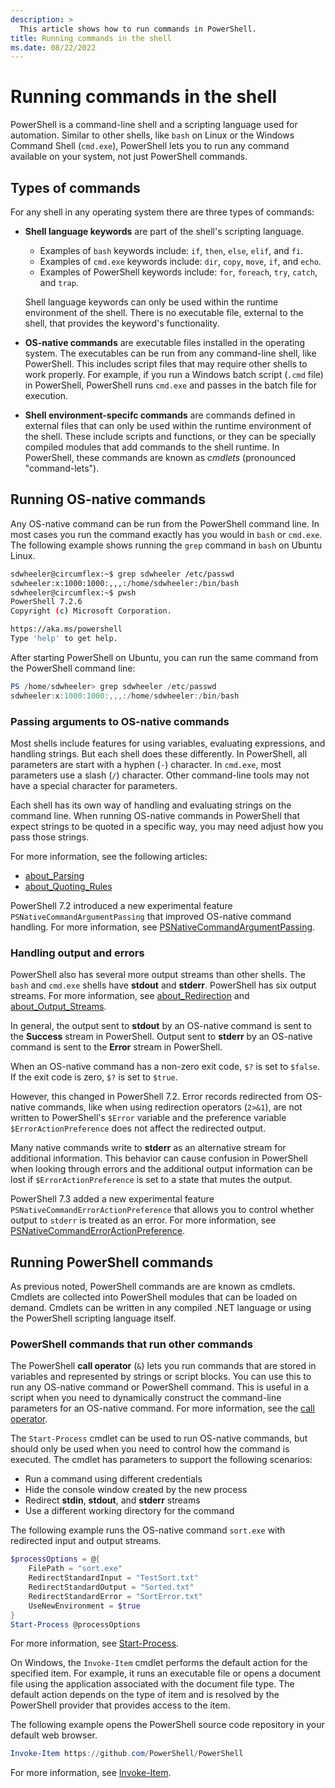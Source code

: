```yaml
---
description: >
  This article shows how to run commands in PowerShell.
title: Running commands in the shell
ms.date: 08/22/2022
---
```

# Running commands in the shell

PowerShell is a command-line shell and a scripting language used for automation. Similar to other
shells, like `bash` on Linux or the Windows Command Shell (`cmd.exe`), PowerShell lets you to run
any command available on your system, not just PowerShell commands.

## Types of commands

For any shell in any operating system there are three types of commands:

- **Shell language keywords** are part of the shell's scripting language.

  - Examples of `bash` keywords include: `if`, `then`, `else`, `elif`, and `fi`.
  - Examples of `cmd.exe` keywords include: `dir`, `copy`, `move`, `if`, and `echo`.
  - Examples of PowerShell keywords include: `for`, `foreach`, `try`, `catch`, and `trap`.

  Shell language keywords can only be used within the runtime environment of the shell. There is no
  executable file, external to the shell, that provides the keyword's functionality.

- **OS-native commands** are executable files installed in the operating system. The executables can
  be run from any command-line shell, like PowerShell. This includes script files that may require
  other shells to work properly. For example, if you run a Windows batch script (`.cmd` file) in
  PowerShell, PowerShell runs `cmd.exe` and passes in the batch file for execution.

- **Shell environment-specifc commands** are commands defined in external files that can only be
  used within the runtime environment of the shell. These include scripts and functions, or they can
  be specially compiled modules that add commands to the shell runtime. In PowerShell, these commands
  are known as _cmdlets_ (pronounced "command-lets").

## Running OS-native commands

Any OS-native command can be run from the PowerShell command line. In most cases you run the command
exactly has you would in `bash` or `cmd.exe`. The following example shows running the `grep` command
in `bash` on Ubuntu Linux.

```bash
sdwheeler@circumflex:~$ grep sdwheeler /etc/passwd
sdwheeler:x:1000:1000:,,,:/home/sdwheeler:/bin/bash
sdwheeler@circumflex:~$ pwsh
PowerShell 7.2.6
Copyright (c) Microsoft Corporation.

https://aka.ms/powershell
Type 'help' to get help.
```

After starting PowerShell on Ubuntu, you can run the same command from the PowerShell command line:

```powershell
PS /home/sdwheeler> grep sdwheeler /etc/passwd
sdwheeler:x:1000:1000:,,,:/home/sdwheeler:/bin/bash
```

### Passing arguments to OS-native commands

Most shells include features for using variables, evaluating expressions, and handling strings. But
each shell does these differently. In PowerShell, all parameters are start with a hyphen (`-`)
character. In `cmd.exe`, most parameters use a slash (`/`) character. Other command-line tools may
not have a special character for parameters.

Each shell has its own way of handling and evaluating strings on the command line. When running
OS-native commands in PowerShell that expect strings to be quoted in a specific way, you may need
adjust how you pass those strings.

For more information, see the following articles:

- [about_Parsing][1]
- [about_Quoting_Rules][2]

PowerShell 7.2 introduced a new experimental feature `PSNativeCommandArgumentPassing` that improved
OS-native command handling. For more information, see [PSNativeCommandArgumentPassing][3].

### Handling output and errors

PowerShell also has several more output streams than other shells. The `bash` and `cmd.exe` shells
have **stdout** and **stderr**. PowerShell has six output streams. For more information, see
[about_Redirection][4] and [about_Output_Streams][5].

In general, the output sent to **stdout** by an OS-native command is sent to the **Success** stream
in PowerShell. Output sent to **stderr** by an OS-native command is sent to the **Error** stream in
PowerShell.

When an OS-native command has a non-zero exit code, `$?` is set to `$false`. If the exit code is zero,
`$?` is set to `$true`.

However, this changed in PowerShell 7.2. Error records redirected from OS-native commands, like when
using redirection operators (`2>&1`), are not written to PowerShell's `$Error` variable and the
preference variable `$ErrorActionPreference` does not affect the redirected output.

Many native commands write to **stderr** as an alternative stream for additional information. This
behavior can cause confusion in PowerShell when looking through errors and the additional output
information can be lost if `$ErrorActionPreference` is set to a state that mutes the output.

PowerShell 7.3 added a new experimental feature `PSNativeCommandErrorActionPreference` that allows
you to control whether output to `stderr` is treated as an error. For more information, see
[PSNativeCommandErrorActionPreference][6].

## Running PowerShell commands

As previous noted, PowerShell commands are are known as cmdlets. Cmdlets are collected into
PowerShell modules that can be loaded on demand. Cmdlets can be written in any compiled .NET
language or using the PowerShell scripting language itself.

### PowerShell commands that run other commands

The PowerShell **call operator** (`&`) lets you run commands that are stored in variables and
represented by strings or script blocks. You can use this to run any OS-native command or PowerShell
command. This is useful in a script when you need to dynamically construct the command-line
parameters for an OS-native command. For more information, see the [call operator][7].

The `Start-Process` cmdlet can be used to run OS-native commands, but should only be used when you need
to control how the command is executed. The cmdlet has parameters to support the following
scenarios:

- Run a command using different credentials
- Hide the console window created by the new process
- Redirect **stdin**, **stdout**, and **stderr** streams
- Use a different working directory for the command

The following example runs the OS-native command `sort.exe` with redirected input and output streams.

```powershell
$processOptions = @{
    FilePath = "sort.exe"
    RedirectStandardInput = "TestSort.txt"
    RedirectStandardOutput = "Sorted.txt"
    RedirectStandardError = "SortError.txt"
    UseNewEnvironment = $true
}
Start-Process @processOptions
```

For more information, see [Start-Process][8].

On Windows, the `Invoke-Item` cmdlet performs the default action for the specified item. For
example, it runs an executable file or opens a document file using the application associated with
the document file type. The default action depends on the type of item and is resolved by the
PowerShell provider that provides access to the item.

The following example opens the PowerShell source code repository in your default web browser.

```powershell
Invoke-Item https://github.com/PowerShell/PowerShell
```

For more information, see [Invoke-Item][9].

<!-- link references -->
[1]: /powershell/module/microsoft.powershell.core/about/about_parsing#passing-arguments-to-native
[2]: /powershell/module/microsoft.powershell.core/about/about_quoting_rules
[3]: ../experimental-features.md#psnativecommanderroractionpreference
[4]: /powershell/module/microsoft.powershell.core/about/about_redirection
[5]: /powershell/module/microsoft.powershell.core/about/about_output_streams
[6]: ../experimental-features.md#psnativecommanderroractionpreference
[7]: /powershell/module/microsoft.powershell.core/about/about_operators#call-operator-
[8]: /powershell/module/microsoft.powershell.management/start-process
[9]: /powershell/module/microsoft.powershell.management/invoke-item
